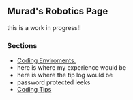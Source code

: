 ## Murad's Robotics Page
this is a work in progress!!
### Sections
* [ Coding Enviroments. ](/Murad-s-Page/roboticsPages/enviroments )
* here is where my experience would be
* here is where the tip log would be
* password protected leeks
* [ Coding Tips ](/Murad-s-Page/coding-secrets.md)
